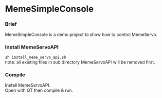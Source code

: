 # MemeSimpleConsole

### Brief
MemeSimpleConsole is a demo project to show how to control MemeServo.  

### Install MemeServoAPI
`sh install_meme_servo_api.sh`  
note: all existing files in sub directory MemeServoAPI will be removed first.

### Compile
Install MemeServoAPI.  
Open with QT then compile & run.

